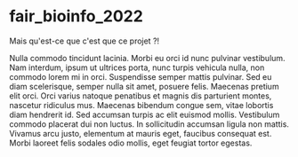 # fair_bioinfo_2022

Mais qu'est-ce que c'est que ce projet ?!

Nulla commodo tincidunt lacinia. Morbi eu orci id nunc pulvinar vestibulum. Nam interdum, ipsum ut ultrices porta, nunc turpis vehicula nulla, non commodo lorem mi in orci. Suspendisse semper mattis pulvinar. Sed eu diam scelerisque, semper nulla sit amet, posuere felis. Maecenas pretium elit orci. Orci varius natoque penatibus et magnis dis parturient montes, nascetur ridiculus mus. Maecenas bibendum congue sem, vitae lobortis diam hendrerit id. Sed accumsan turpis ac elit euismod mollis. Vestibulum commodo placerat dui non luctus. In sollicitudin accumsan ligula non mattis. Vivamus arcu justo, elementum at mauris eget, faucibus consequat est. Morbi laoreet felis sodales odio mollis, eget feugiat tortor egestas. 

